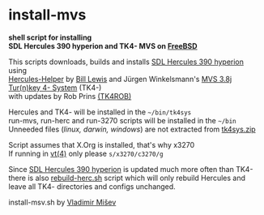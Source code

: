 # install-mvs   

**shell script for installing**  
**SDL Hercules 390 hyperion and TK4- MVS on [FreeBSD](https://www.freebsd.org/)**   

This scripts downloads, builds and installs [SDL Hercules 390 hyperion](https://github.com/SDL-Hercules-390/hyperion) using  
[Hercules-Helper](https://github.com/wrljet/hercules-helper) by [Bill Lewis](https://github.com/wrljet) and Jürgen Winkelsmann's [MVS 3.8j Tur(n)key 4- System](https://wotho.ethz.ch/tk4-/) (TK4-)  
with updates by Rob Prins [(TK4ROB)](http://www.prince-webdesign.nl/index.php/software/update-on-mvs-turnkey-4)   
  

Hercules and TK4- will be installed in the `~/bin/tk4sys`  
run-mvs, run-herc and run-3270 scripts will be installed in the `~/bin`  
Unneeded files (*linux, darwin, windows*) are not extracted from [tk4sys.zip](http://www.prince-webdesign.nl/images/downloads/tk4sys.zip)  

Script assumes that X.Org is installed, that's why x3270  
If running in [vt(4)](https://man.freebsd.org/cgi/man.cgi?query=vt&sektion=4) only please `s/x3270/c3270/g`  

Since [SDL Hercules 390 hyperion](https://github.com/SDL-Hercules-390/hyperion) is updated much more often than TK4-   
there is also [rebuild-herc.sh](https://github.com/vmisev/install-mvs/blob/main/rebuild-herc.sh) script which will only rebuild Hercules and   
leave all TK4- directories and configs unchanged.


install-msv.sh by [Vladimir Mišev](https://twitter.com/vmisev)  
